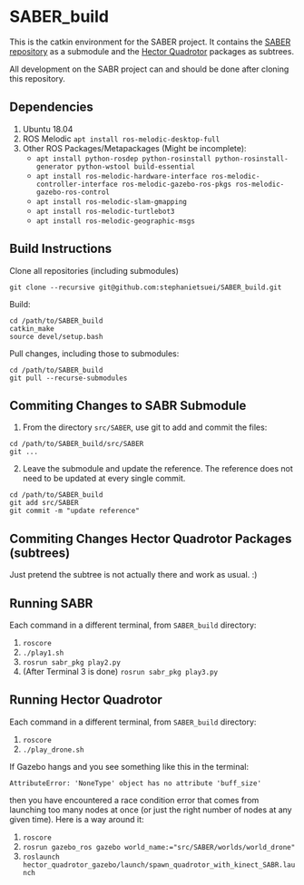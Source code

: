 # SABER\_build

This is the catkin environment for the SABER project. It contains the [SABER repository](https://github.com/AlexS28/SABER) as a submodule and the [Hector Quadrotor](http://wiki.ros.org/hector_quadrotor) packages as subtrees.

All development on the SABR project can and should be done after cloning this repository.


## Dependencies

1. Ubuntu 18.04
2. ROS Melodic `apt install ros-melodic-desktop-full`
3. Other ROS Packages/Metapackages (Might be incomplete):
    - `apt install python-rosdep python-rosinstall python-rosinstall-generator python-wstool build-essential`
    - `apt install ros-melodic-hardware-interface ros-melodic-controller-interface ros-melodic-gazebo-ros-pkgs ros-melodic-gazebo-ros-control`
    - `apt install ros-melodic-slam-gmapping`
    - `apt install ros-melodic-turtlebot3`
    - `apt install ros-melodic-geographic-msgs`
 


## Build Instructions

Clone all repositories (including submodules)
```
git clone --recursive git@github.com:stephanietsuei/SABER_build.git 
```

Build:
```
cd /path/to/SABER_build
catkin_make
source devel/setup.bash
```

Pull changes, including those to submodules:
```
cd /path/to/SABER_build
git pull --recurse-submodules
```


## Commiting Changes to SABR Submodule

1. From the directory `src/SABER`, use git to add and commit the files:
```
cd /path/to/SABER_build/src/SABER
git ...
```

2. Leave the submodule and update the reference. The reference does not need to be updated at every single commit.
```
cd /path/to/SABER_build
git add src/SABER
git commit -m "update reference"
```


## Commiting Changes Hector Quadrotor Packages (subtrees)

Just pretend the subtree is not actually there and work as usual. :)


## Running SABR

Each command in a different terminal, from `SABER_build` directory:
1. `roscore`
2. `./play1.sh`
3. `rosrun sabr_pkg play2.py`
4. (After Terminal 3 is done) `rosrun sabr_pkg play3.py`


## Running Hector Quadrotor

Each command in a different terminal, from `SABER_build` directory:
1. `roscore`
2. `./play_drone.sh`

If Gazebo hangs and you see something like this in the terminal:
```
AttributeError: 'NoneType' object has no attribute 'buff_size'
```
then you have encountered a race condition error that comes from launching too many nodes at once (or just the right number of nodes at any given time). Here is a way around it:
1. `roscore`
2. `rosrun gazebo_ros gazebo world_name:="src/SABER/worlds/world_drone"`
3. `roslaunch hector_quadrotor_gazebo/launch/spawn_quadrotor_with_kinect_SABR.launch`
